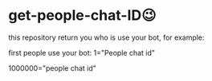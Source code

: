 # get-people-chat-ID😉

this repository return you who is use your bot, for example:

first people use your bot:
1="People chat id"

1000000="people chat id"
